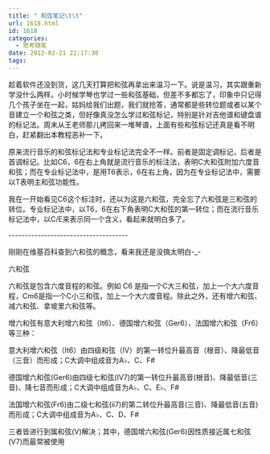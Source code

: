 ```yaml
---
title: " 和弦笔记\t\t"
url: 1618.html
id: 1618
categories:
  - 思考随笔
date: 2012-02-21 22:17:30
tags:
---
```


趁着软件还没到货，这几天打算把和弦再拿出来温习一下。说是温习，其实跟重新学没什么两样。小时候学琴也学过一些和弦基础，但差不多都忘了，印象中只记得几个孩子坐在一起，姑妈给我们出题，我们就抢答，通常都是些转位题或者以某个音建立一个和弦之类，但好像真没怎么学过和弦标记，特别是针对吉他谱和键盘谱的标记法。周末从王老师那儿拷回来一堆琴谱，上面有些和弦标记还真是看不明白，赶紧翻出本教程恶补一下。

原来流行音乐的和弦标记法和专业标记法完全不一样。前者是固定调标记，后者是首调标记。比如C6，6在右上角就是流行音乐的标注法，表明C大和弦附加六度音和弦；而在专业标记法中，是用T6表示，6在右上角，因为在专业标记法中，需要以T表明主和弦功能性。

我在一开始看见C6这个标注时，还以为这是六和弦，完全忘了六和弦是三和弦的转位。专业标记法中，以T6，6在右下角表明C大和弦的第一转位；而在流行音乐标记法中，以C/E来表示同一个含义，看起来就明白多了。

\-\-\-\-\-\-\-\-\-\-\-\-\-\-\-\-\-\-\-\-\-\-\-\-\-\-\-\-\-\-\-\-\-\-\-\-\-

刚刚在维基百科查到六和弦的概念，看来我还是没搞太明白-_-

六和弦

六和弦是包含六度音程的和弦。例如 C6 是指一个C大三和弦，加上一个大六度音程，Cm6是指一个C小三和弦，加上一个大六度音程。除此之外，还有增六和弦、减六和弦、拿坡里六和弦等。

增六和弦有意大利增六和弦（It6）、德国增六和弦（Ger6）、法国增六和弦（Fr6）等三种：

意大利增六和弦（It6）由四级和弦（IV）的第一转位升最高音（根音）、降最低音（三音）而形成；C大调中组成音为A♭、C、F#

德国增六和弦(Ger6)由四级七和弦(IV7)的第一转位升最高音(根音)、降最低音(三音)、降七音而形成；C大调中组成音为A♭、C、E♭、F#

法国增六和弦(Fr6)由二级七和弦(ii7)的第二转位升最高音(三音)、降最低音(五音)而形成；C大调中组成音为A♭、C、D、F#

三者皆进行到属和弦(V)解决；其中，德国增六和弦(Ger6)因性质接近属七和弦(V7)而最常被使用